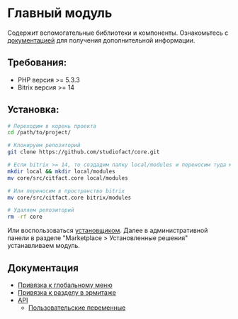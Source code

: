 Главный модуль
===

Содержит вспомогательные библиотеки и компоненты.
Ознакомьтесь с [документацией](https://github.com/studiofact/core/blob/master/docs/) для получения дополнительной информации.

## Требования:

 - PHP версия >= 5.3.3
 - Bitrix версия >= 14
 
## Установка:

``` bash
# Переходим в корень проекта
cd /path/to/project/

# Клонируем репозиторий
git clone https://github.com/studiofact/core.git

# Если bitrix >= 14, то создадим папку local/modules и переносим туда модуль
mkdir local && mkdir local/modules
mv core/src/citfact.core local/modules

# Или переносим в пространство bitrix
mv core/src/citfact.core bitrix/modules

# Удаляем репозиторий
rm -rf core
```

Или воспользоваться [установщиком](https://github.com/studiofact/sandbox).
Далее в административной панели в разделе "Marketplace > Установленные решения" устанавливаем модуль.

## Документация

 - [Привязка к глобальному меню](https://github.com/studiofact/core/blob/master/docs/global_menu.rst)
 - [Привязка к разделу в эрмитаже](https://github.com/studiofact/core/blob/master/docs/hermitage_menu.rst)
 - [API](https://github.com/studiofact/core/tree/master/docs/api)
 	- [Пользовательские переменные](https://github.com/studiofact/core/blob/master/docs/api/user_vars.rst)
